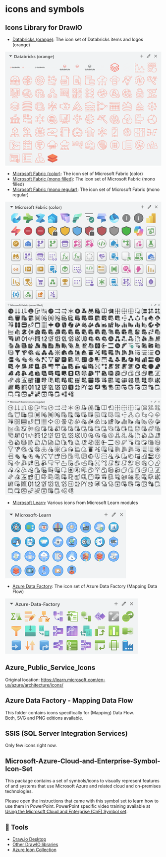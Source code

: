 # icons and symbols

## Icons Library for DrawIO

- [Databricks (orange)](https://app.diagrams.net/?splash=0&clibs=Uhttps%3A%2F%2Fraw.githubusercontent.com%2FAzure-Player%2Ficons-and-symbols%2Frefs%2Fheads%2Fmaster%2FDrawIO-icons-library%2FDatabricks%2520(orange).xml): The icon set of Databricks items and logos (orange)

![Databricks Icons](images/databricks-orange.png)

- [Microsoft Fabric (color)](https://app.diagrams.net/?splash=0&clibs=Uhttps%3A%2F%2Fraw.githubusercontent.com%2FAzure-Player%2Ficons-and-symbols%2Frefs%2Fheads%2Fmaster%2FDrawIO-icons-library%2FMicrosoft%2520Fabric%2520(color).xml):
The icon set of Microsoft Fabric (color)
- [Microsoft Fabric (mono filled)](https://app.diagrams.net/?splash=0&clibs=Uhttps%3A%2F%2Fraw.githubusercontent.com%2FAzure-Player%2Ficons-and-symbols%2Frefs%2Fheads%2Fmaster%2FDrawIO-icons-library%2FMicrosoft%2520Fabric%2520(mono%20filled).xml):
The icon set of Microsoft Fabric (mono filled)
- [Microsoft Fabric (mono regular)](https://app.diagrams.net/?splash=0&clibs=Uhttps%3A%2F%2Fraw.githubusercontent.com%2FAzure-Player%2Ficons-and-symbols%2Frefs%2Fheads%2Fmaster%2FDrawIO-icons-library%2FMicrosoft%2520Fabric%2520(mono%20regular).xml):
The icon set of Microsoft Fabric (mono regular)

![Microsoft Fabric (color)](images/microsoft-fabric-color.png)
![Microsoft Fabric (mono filled)](images/microsoft-fabric-mono-filled.png)
![Microsoft Fabric (mono regular)](images/microsoft-fabric-mono-regular.png)

- [Microsoft Learn](https://app.diagrams.net/?splash=0&clibs=Uhttps%3A%2F%2Fraw.githubusercontent.com%2FAzure-Player%2Ficons-and-symbols%2Frefs%2Fheads%2Fmaster%2FDrawIO-icons-library%2FMicrosoft-Learn.xml): Various icons from Microsoft Learn modules

![Microsoft Learn](images/microsoft-learn.png)

- [Azure Data Factory](https://app.diagrams.net/?splash=0&clibs=Uhttps%3A%2F%2Fraw.githubusercontent.com%2FAzure-Player%2Ficons-and-symbols%2Frefs%2Fheads%2Fmaster%2FDrawIO-icons-library%2FAzure-Data-Factory.xml):
The icon set of Azure Data Factory (Mapping Data Flow)

![Azure Data Factory](images/azure-data-factory.png)

## Azure_Public_Service_Icons

Original location: https://learn.microsoft.com/en-us/azure/architecture/icons/

## Azure Data Factory - Mapping Data Flow

This folder contains icons specifically for (Mapping) Data Flow.  
Both, SVG and PNG editions available.

## SSIS (SQL Server Integration Services)

Only few icons right now.

## Microsoft-Azure-Cloud-and-Enterprise-Symbol-Icon-Set

This package contains a set of symbols/icons to visually represent features of and systems that use Microsoft Azure and related cloud and on-premises technologies.

Please open the instructions that came with this symbol set to learn how to use them in PowerPoint. PowerPoint specific video training available at [Using the Microsoft Cloud and Enterprise (CnE) Symbol set](https://youtu.be/_EKbbo9HPS4?t=4m38s).

## 🔨 Tools

- [Draw.io Desktop](https://get.diagrams.net/)
- [Other DrawIO libraries](https://github.com/jgraph/drawio-libs)  
- [Azure Icon Collection](https://code.benco.io/icon-collection/)

